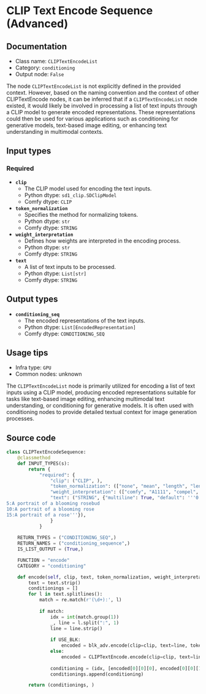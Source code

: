 # CLIP Text Encode Sequence (Advanced)
## Documentation
- Class name: `CLIPTextEncodeList`
- Category: `conditioning`
- Output node: `False`

The node `CLIPTextEncodeList` is not explicitly defined in the provided context. However, based on the naming convention and the context of other CLIPTextEncode nodes, it can be inferred that if a `CLIPTextEncodeList` node existed, it would likely be involved in processing a list of text inputs through a CLIP model to generate encoded representations. These representations could then be used for various applications such as conditioning for generative models, text-based image editing, or enhancing text understanding in multimodal contexts.
## Input types
### Required
- **`clip`**
    - The CLIP model used for encoding the text inputs.
    - Python dtype: `sd1_clip.SDClipModel`
    - Comfy dtype: `CLIP`
- **`token_normalization`**
    - Specifies the method for normalizing tokens.
    - Python dtype: `str`
    - Comfy dtype: `STRING`
- **`weight_interpretation`**
    - Defines how weights are interpreted in the encoding process.
    - Python dtype: `str`
    - Comfy dtype: `STRING`
- **`text`**
    - A list of text inputs to be processed.
    - Python dtype: `List[str]`
    - Comfy dtype: `STRING`
## Output types
- **`conditioning_seq`**
    - The encoded representations of the text inputs.
    - Python dtype: `List[EncodedRepresentation]`
    - Comfy dtype: `CONDITIONING_SEQ`
## Usage tips
- Infra type: `GPU`
- Common nodes: unknown

The `CLIPTextEncodeList` node is primarily utilized for encoding a list of text inputs using a CLIP model, producing encoded representations suitable for tasks like text-based image editing, enhancing multimodal text understanding, or conditioning for generative models. It is often used with conditioning nodes to provide detailed textual context for image generation processes.
## Source code
```python
class CLIPTextEncodeSequence:
    @classmethod
    def INPUT_TYPES(s):
        return {
            "required": {
                "clip": ("CLIP", ),
                "token_normalization": (["none", "mean", "length", "length+mean"],),
                "weight_interpretation": (["comfy", "A1111", "compel", "comfy++"],),
                "text": ("STRING", {"multiline": True, "default": '''0:A portrait of a rosebud
5:A portrait of a blooming rosebud
10:A portrait of a blooming rose
15:A portrait of a rose'''}),
                }
            }
        
    RETURN_TYPES = ("CONDITIONING_SEQ",)
    RETURN_NAMES = ("conditioning_sequence",)
    IS_LIST_OUTPUT = (True,)

    FUNCTION = "encode"
    CATEGORY = "conditioning"

    def encode(self, clip, text, token_normalization, weight_interpretation):
        text = text.strip()
        conditionings = []
        for l in text.splitlines():
            match = re.match(r'(\d+):', l)
            
            if match:
                idx = int(match.group(1))
                _, line = l.split(":", 1)
                line = line.strip()
                
                if USE_BLK:
                    encoded = blk_adv.encode(clip=clip, text=line, token_normalization=token_normalization, weight_interpretation=weight_interpretation)
                else:
                    encoded = CLIPTextEncode.encode(clip=clip, text=line)
                
                conditioning = (idx, [encoded[0][0][0], encoded[0][0][1]])
                conditionings.append(conditioning)

        return (conditionings, )

```
